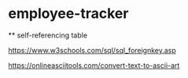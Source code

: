# employee-tracker

** self-referencing table

https://www.w3schools.com/sql/sql_foreignkey.asp

https://onlineasciitools.com/convert-text-to-ascii-art